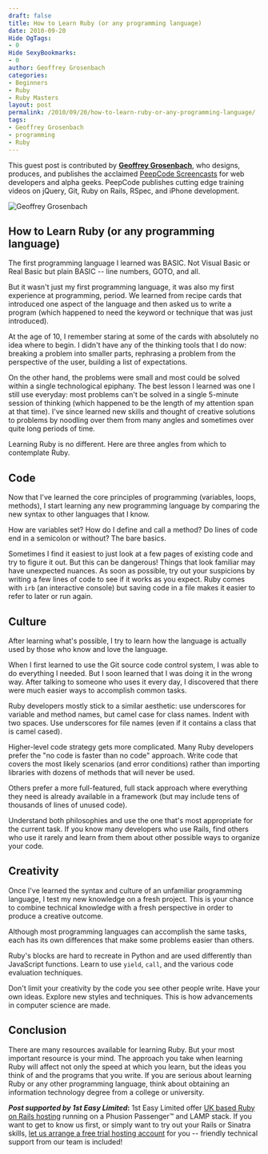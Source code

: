 ```yaml
---
draft: false
title: How to Learn Ruby (or any programming language)
date: 2010-09-20
Hide OgTags:
- 0
Hide SexyBookmarks:
- 0
author: Geoffrey Grosenbach
categories:
- Beginners
- Ruby
- Ruby Masters
layout: post
permalink: /2010/09/20/how-to-learn-ruby-or-any-programming-language/
tags:
- Geoffrey Grosenbach
- programming
- Ruby
---
```


This guest post is contributed by **[Geoffrey
Grosenbach](https://topfunky.backpackit.com/pub/846300-conference-bio)**,
who designs, produces, and publishes the acclaimed<!--more--> [PeepCode
Screencasts](http://peepcode.com/) for web developers and alpha geeks.
PeepCode publishes cutting edge training videos on jQuery, Git, Ruby on
Rails, RSpec, and iPhone development.

![Geoffrey
Grosenbach](http://rubylearning.com/images/geoffrey_grosenbach.jpg "Geoffrey Grosenbach")

## How to Learn Ruby (or any programming language)

The first programming language I learned was BASIC. Not Visual Basic or
Real Basic but plain BASIC -- line numbers, GOTO, and all.

But it wasn't just my first programming language, it was also my first
experience at programming, period. We learned from recipe cards that
introduced one aspect of the language and then asked us to write a
program (which happened to need the keyword or technique that was just
introduced).

At the age of 10, I remember staring at some of the cards with
absolutely no idea where to begin. I didn't have any of the thinking
tools that I do now: breaking a problem into smaller parts, rephrasing a
problem from the perspective of the user, building a list of
expectations.

On the other hand, the problems were small and most could be solved
within a single technological epiphany. The best lesson I learned was
one I still use everyday: most problems can't be solved in a single
5-minute session of thinking (which happened to be the length of my
attention span at that time). I've since learned new skills and thought
of creative solutions to problems by noodling over them from many angles
and sometimes over quite long periods of time.

Learning Ruby is no different. Here are three angles from which to
contemplate Ruby.

## Code

Now that I've learned the core principles of programming (variables,
loops, methods), I start learning any new programming language by
comparing the new syntax to other languages that I know.

How are variables set? How do I define and call a method? Do lines of
code end in a semicolon or without? The bare basics.

Sometimes I find it easiest to just look at a few pages of existing code
and try to figure it out. But this can be dangerous! Things that look
familiar may have unexpected nuances. As soon as possible, try out your
suspicions by writing a few lines of code to see if it works as you
expect. Ruby comes with `irb` (an interactive console) but saving code
in a file makes it easier to refer to later or run again.

## Culture

After learning what's possible, I try to learn how the language is
actually used by those who know and love the language.

When I first learned to use the Git source code control system, I was
able to do everything I needed. But I soon learned that I was doing it
in the wrong way. After talking to someone who uses it every day, I
discovered that there were much easier ways to accomplish common tasks.

Ruby developers mostly stick to a similar aesthetic: use underscores for
variable and method names, but camel case for class names. Indent with
two spaces. Use underscores for file names (even if it contains a class
that is camel cased).

Higher-level code strategy gets more complicated. Many Ruby developers
prefer the "no code is faster than no code" approach. Write code that
covers the most likely scenarios (and error conditions) rather than
importing libraries with dozens of methods that will never be used.

Others prefer a more full-featured, full stack approach where everything
they need is already available in a framework (but may include tens of
thousands of lines of unused code).

Understand both philosophies and use the one that's most appropriate for
the current task. If you know many developers who use Rails, find others
who use it rarely and learn from them about other possible ways to
organize your code.

## Creativity

Once I've learned the syntax and culture of an unfamiliar programming
language, I test my new knowledge on a fresh project. This is your
chance to combine technical knowledge with a fresh perspective in order
to produce a creative outcome.

Although most programming languages can accomplish the same tasks, each
has its own differences that make some problems easier than others.

Ruby's blocks are hard to recreate in Python and are used differently
than JavaScript functions. Learn to use `yield`, `call`, and the various
code evaluation techniques.

Don't limit your creativity by the code you see other people write. Have
your own ideas. Explore new styles and techniques. This is how
advancements in computer science are made.

## Conclusion

There are many resources available for learning Ruby. But your most
important resource is your mind. The approach you take when learning
Ruby will affect not only the speed at which you learn, but the ideas
you think of and the programs that you write. If you are serious about
learning Ruby or any other programming language, think about obtaining
an information technology degree from a college or university.

***Post supported by 1st Easy Limited*:** 1st Easy Limited offer [UK
based Ruby on Rails hosting](http://www.1steasy.com/ruby-on-rails.htm)
running on a Phusion Passenger™ and LAMP stack. If you want to get to
know us first, or simply want to try out your Rails or Sinatra skills,
[let us arrange a free trial hosting
account](http://www.1steasy.com/ruby-on-rails.htm#try) for you --
friendly technical support from our team is included!

